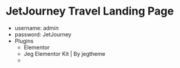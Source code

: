 # JetJourney Travel Landing Page

- username: admin
- password: JetJourney
- Plugins
    - Elementor
    - Jeg Elementor Kit | By jegtheme
    - 

